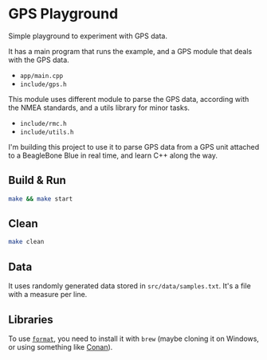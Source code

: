 # GPS Playground

Simple playground to experiment with GPS data.

It has a main program that runs the example, and a GPS module that deals with the GPS data.

- `app/main.cpp`
- `include/gps.h`

This module uses different module to parse the GPS data, according with the NMEA standards, and a utils library for minor tasks.

- `include/rmc.h`
- `include/utils.h`

I'm building this project to use it to parse GPS data from a GPS unit attached to a BeagleBone Blue in real time, and learn C++ along the way.

## Build & Run

```bash
make && make start
```

## Clean

```bash
make clean
```

## Data

It uses randomly generated data stored in `src/data/samples.txt`. It's a file with a measure per line.

## Libraries

To use [`format`](https://github.com/fmtlib/fmt), you need to install it with `brew` (maybe cloning it on Windows, or using something like [Conan](https://conan.io/)).
